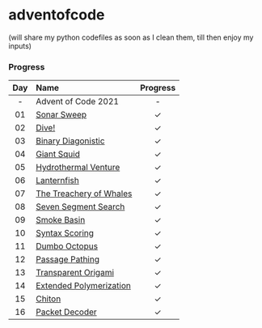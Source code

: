 # adventofcode

(will share my python codefiles as soon as I clean them, till then enjoy my inputs)

### Progress


| Day | Name | Progress | 
|:---:|:---|:---:|
| - | Advent of Code 2021 | - |
| 01 | [Sonar Sweep](https://adventofcode.com/2021/day/1) | ✓ |
| 02 | [Dive!](https://adventofcode.com/2021/day/2) | ✓ |
| 03 | [Binary Diagonistic](https://adventofcode.com/2021/day/3) | ✓ |
| 04 | [Giant Squid](https://adventofcode.com/2021/day/4) | ✓ |
| 05 | [Hydrothermal Venture](https://adventofcode.com/2021/day/5) | ✓ |
| 06 | [Lanternfish](https://adventofcode.com/2021/day/6) | ✓ |
| 07 | [The Treachery of Whales](https://adventofcode.com/2021/day/7) | ✓ |
| 08 | [Seven Segment Search](https://adventofcode.com/2021/day/8) | ✓ |
| 09 | [Smoke Basin](https://adventofcode.com/2021/day/9) | ✓ |
| 10 | [Syntax Scoring](https://adventofcode.com/2021/day/10) | ✓ |
| 11 | [Dumbo Octopus](https://adventofcode.com/2021/day/11) | ✓ |
| 12 | [Passage Pathing](https://adventofcode.com/2021/day/12) | ✓ |
| 13 | [Transparent Origami](https://adventofcode.com/2021/day/13) | ✓ |
| 14 | [Extended Polymerization](https://adventofcode.com/2021/day/14) | ✓ |
| 15 | [Chiton](https://adventofcode.com/2021/day/15) | ✓ |
| 16 | [Packet Decoder](https://adventofcode.com/2021/day/16) | ✓ |

